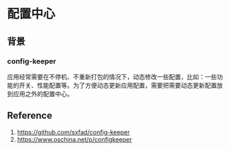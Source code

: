 # 配置中心

## 背景

### config-keeper

应用经常需要在不停机、不重新打包的情况下，动态修改一些配置，比如：一些功能的开关、性能配置等。为了方便动态更新应用配置，需要把需要动态更新配置放到应用之外的配置中心。

## Reference

1. https://github.com/sxfad/config-keeper
2. https://www.oschina.net/p/configkeeper